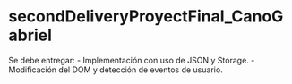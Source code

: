 # secondDeliveryProyectFinal_CanoGabriel
Se debe entregar: - Implementación con uso de JSON y Storage. - Modificación del DOM y detección de eventos de usuario.
